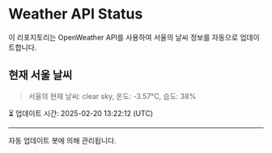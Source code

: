 
# Weather API Status

이 리포지토리는 OpenWeather API를 사용하여 서울의 날씨 정보를 자동으로 업데이트합니다.

## 현재 서울 날씨
> 서울의 현재 날씨: clear sky, 온도: -3.57°C, 습도: 38%

⏳ 업데이트 시간: 2025-02-20 13:22:12 (UTC)

---
자동 업데이트 봇에 의해 관리됩니다.
